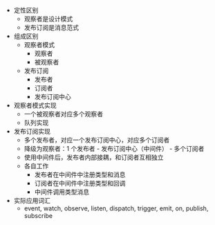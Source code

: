 - 定性区别
  - 观察者是设计模式
  - 发布订阅是消息范式
- 组成区别
  - 观察者模式
    - 观察者
    - 被观察者
  - 发布订阅
    - 发布者
    - 订阅者
    - 发布订阅中心
- 观察者模式实现
  - 一个被观察者对应多个观察者
  - 队列实现
- 发布订阅实现
  - 多个发布者，对应一个发布订阅中心，对应多个订阅者
  - 降级为观察者：1 个发布者 - 发布订阅中心（中间件） - 多个订阅者
  - 使用中间件后，发布者内部接耦，和订阅者互相独立
  - 各自工作
    - 发布者在中间件中注册类型和消息
    - 订阅者在中间件中注册类型和回调
    - 中间件调用类型消息
- 实际应用词汇
  - event, watch, observe, listen, dispatch, trigger, emit, on, publish, subscribe

